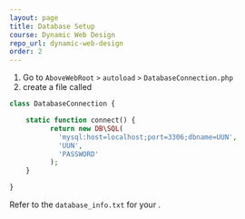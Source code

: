 ```yaml
---
layout: page
title: Database Setup
course: Dynamic Web Design
repo_url: dynamic-web-design
order: 2
---
```


1. Go to `AboveWebRoot` `>` `autoload` `>` `DatabaseConnection.php`
2. create a file called

```php
class DatabaseConnection {

	static function connect() {
		  return new DB\SQL(
			'mysql:host=localhost;port=3306;dbname=UUN',
			'UUN',
			'PASSWORD'
		  );
	}

}
```

Refer to the `database_info.txt` for your <PASSWORD>.
